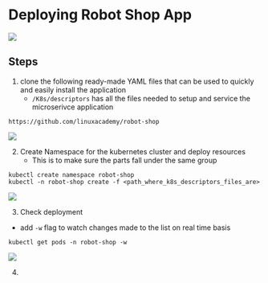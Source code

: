 # Deploying Robot Shop App

<img src="https://user-images.githubusercontent.com/6856382/221486726-3bb3c8b9-77c3-49d6-8627-f369ed2ec7cf.png">

## Steps

1. clone the following ready-made YAML files that can be used to quickly and easily install the application
    - `/K8s/descriptors` has all the files needed to setup and service the microserivce application

```
https://github.com/linuxacademy/robot-shop
```

<img src="https://user-images.githubusercontent.com/6856382/221770601-01d1ddaa-edec-46c9-aa71-bb1e845b4036.png">


2. Create Namespace for the kubernetes cluster and deploy resources
    - This is to make sure the parts fall under the same group

```
kubectl create namespace robot-shop
kubectl -n robot-shop create -f <path_where_k8s_descriptors_files_are>
```

<img src="https://user-images.githubusercontent.com/6856382/221775203-6754f7cd-872c-40cc-917a-8c6f64ef1c3e.png">

3. Check deployment
- add `-w` flag to watch changes made to the list on real time basis

```
kubectl get pods -n robot-shop -w
```

<img src="https://user-images.githubusercontent.com/6856382/221776988-3b5804e4-ee42-4bf1-b82c-153a02d1ba31.png">

4. 

#